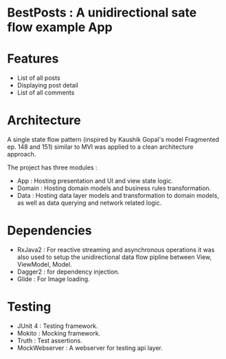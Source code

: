 # BestPosts : A unidirectional sate flow example App


# Features

- List of all posts 
- Displaying post detail
- List of all comments

# Architecture

A single state flow pattern (inspired by Kaushik Gopal's model Fragmented ep. 148 and 151) 
similar to MVI  was applied to a clean architecture approach.

The project has three modules :
  - App : Hosting presentation and UI and view state logic.
  - Domain : Hosting domain models and business rules transformation.
  - Data : Hosting data layer models and transformation to domain models, 
  as well as data querying and network related logic.

# Dependencies
  - RxJava2 : For reactive streaming and asynchronous operations 
  it was also used to setup the unidirectional data flow pipline between View, ViewModel, Model.
  - Dagger2 : for dependency injection.
  - Glide : For Image loading.
  
  # Testing
  
  - JUnit 4 : Testing framework.
  - Mokito : Mocking framework.
  - Truth : Test assertions.
  - MockWebserver : A webserver for testing api layer.
